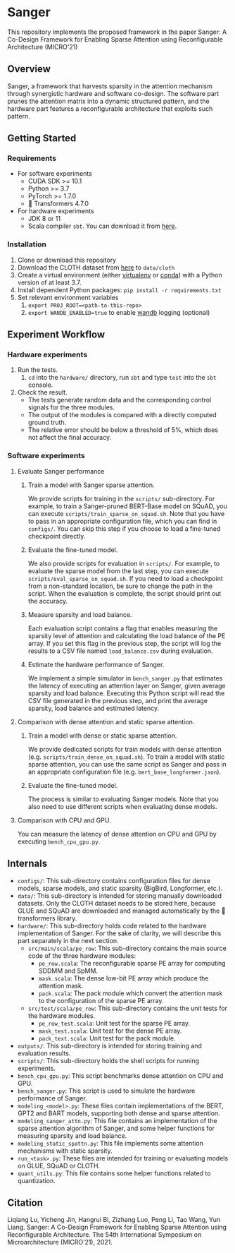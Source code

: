 # Sanger

This repository implements the proposed framework in the paper Sanger: A Co-Design Framework for Enabling Sparse Attention using Reconfigurable Architecture (MICRO'21)

## Overview

Sanger, a framework that harvests sparsity in the attention mechanism through synergistic hardware and software co-design. The software part prunes the attention matrix into a dynamic structured pattern, and the hardware part features a reconfigurable architecture that exploits such pattern.

## Getting Started

### Requirements

-  For software experiments
   -  CUDA SDK >= 10.1
   -  Python >= 3.7
   -  PyTorch >= 1.7.0
   -  :hugs: Transformers 4.7.0
-  For hardware experiments
   -  JDK 8 or 11
   -  Scala compiler `sbt`. You can download it from [here](https://www.scala-sbt.org/).

### Installation

1.  Clone or download this repository
2.  Download the CLOTH dataset from [here](https://www.cs.cmu.edu/~glai1/data/cloth/) to `data/cloth`
3.  Create a virtual environment (either [virtualenv](https://virtualenv.pypa.io/en/latest/) or [conda](https://docs.anaconda.com/anaconda/install/index.html)) with a Python version of at least 3.7.
4.  Install dependent Python packages: `pip install -r requirements.txt`
5.  Set relevant environment variables
    1.  `export PROJ_ROOT=<path-to-this-repo>`
    2.  `export WANDB_ENABLED=true` to enable [wandb](https://docs.wandb.ai/quickstart) logging (optional)

## Experiment Workflow

### Hardware experiments

1.  Run the tests. 
    1.  `cd` into the `hardware/` directory, run `sbt` and type `test` into the `sbt` console.
2.  Check the result. 
    -  The tests generate random data and the corresponding control signals for the three modules. 
    -  The output of the modules is compared with a directly computed ground truth. 
    -  The relative error should be below a threshold of 5%, which does not affect the final accuracy.

### Software experiments

1.  Evaluate Sanger performance

    1.  Train a model with Sanger sparse attention. 

        We provide scripts for training in the `scripts/` sub-directory. For example, to train a Sanger-pruned BERT-Base model on SQuAD, you can execute `scripts/train_sparse_on_squad.sh`. Note that you have to pass in an appropriate configuration file, which you can find in `configs/`. You can skip this step if you choose to load a fine-tuned checkpoint directly.

    2.  Evaluate the fine-tuned model. 

        We also provide scripts for evaluation in `scripts/`. For example, to evaluate the sparse model from the last step, you can execute `scripts/eval_sparse_on_squad.sh`. If you need to load a checkpoint from a non-standard location, be sure to change the path in the script. When the evaluation is complete, the script should print out the accuracy.

    3.  Measure sparsity and load balance. 

        Each evaluation script contains a flag that enables measuring the sparsity level of attention and calculating the load balance of the PE array. If you set this flag in the previous step, the script will log the results to a CSV file named `load_balance.csv` during evaluation.

    4.  Estimate the hardware performance of Sanger. 

        We implement a simple simulator in `bench_sanger.py` that estimates the latency of executing an attention layer on Sanger, given average sparsity and load balance. Executing this Python script will read the CSV file generated in the previous step, and print the average sparsity, load balance and estimated latency.

2.  Comparison with dense attention and static sparse attention.

    1.  Train a model with dense or static sparse attention. 

        We provide dedicated scripts for train models with dense attention (e.g. `scripts/train_dense_on_squad.sh`). To train a model with static sparse attention, you can use the same script as Sanger and pass in an appropriate configuration file (e.g. `bert_base_longformer.json`).

    2.  Evaluate the fine-tuned model. 

        The process is similar to evaluating Sanger models. Note that you also need to use different scripts when evaluating dense models.

3.  Comparison with CPU and GPU.

    You can measure the latency of dense attention on CPU and GPU by executing `bench_cpu_gpu.py`.

## Internals

-  `configs/`: This sub-directory contains configuration files for dense models, sparse models, and static sparsity (BigBird, Longformer, etc.).
-  `data/`: This sub-directory is intended for storing manually downloaded datasets. Only the CLOTH dataset needs to be stored here, because GLUE and SQuAD are downloaded and managed automatically by the :hugs: ​transformers library.
-  `hardware/`: This sub-directory holds code related to the hardware implementation of Sanger. For the sake of clarity, we will describe this part separately in the next section.
   -  `src/main/scala/pe_row`: This sub-directory contains the main source code of the three hardware modules:
      -  `pe_row.scala`: The reconfigurable sparse PE array for computing SDDMM and SpMM.
      -  `mask.scala`: The dense low-bit PE array which produce the attention mask.
      -  `pack.scala`: The pack module which convert the attention mask to the configuration of the sparse PE array.
   -  `src/test/scala/pe_row`: This sub-directory contains the unit tests for the hardware modules.
      -  `pe_row_test.scala`: Unit test for the sparse PE array.
      -  `mask_test.scala`: Unit test for the dense PE array.
      -  `pack_text.scala`: Unit test for the pack module.
-  `outputs/`: This sub-directory is intended for storing training and evaluation results.
-  `scripts/`: This sub-directory holds the shell scripts for running experiments.
-  `bench_cpu_gpu.py`: This script benchmarks dense attention on CPU and GPU.
-  `bench_sanger.py`: This script is used to simulate the hardware performance of Sanger.
-  `modeling_<​​​​model>​​​.py`: These files contain implementations of the BERT, GPT2 and BART models, supporting both dense and sparse attention.
-  `modeling_sanger_attn.py`: This file contains an implementation of the sparse attention algorithm of Sanger, and some helper functions for measuring sparsity and load balance.
-  `modeling_static_spattn.py`: This file implements some attention mechanisms with static sparsity.
-  `run_<task>​​​​​​​.py`: These files are intended for training or evaluating models on GLUE, SQuAD or CLOTH.
-  `quant_utils.py`: This file contains some helper functions related to quantization.



## Citation

Liqiang Lu, Yicheng Jin, Hangrui Bi, Zizhang Luo, Peng Li, Tao Wang, Yun Liang. Sanger: A Co-Design Framework for Enabling Sparse Attention using Reconfigurable Architecture. The 54th International Symposium on Microarchitecture (MICRO’21), 2021.